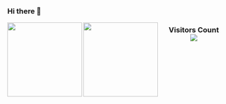 ### Hi there 👋

<a href="http://wwj.icu">
  <img align="left" height=170px src="https://github-readme-stats.vercel.app/api?username=TeslaCN&show_icons=true&count_private=true" />
</a>
<a href="http://wwj.icu">
  <img align="left" height=170px src="https://github-readme-stats.vercel.app/api/top-langs/?username=TeslaCN&layout=compact&langs_count=10&hide=html,javascript,css,freemarker" />
</a>

<div>
  <h3 align="center"> 
    Visitors Count<br>
    <img align="center" src="https://profile-counter.glitch.me/TeslaCN/count.svg" />
  </h3>
</div>

<!--
**TeslaCN/TeslaCN** is a ✨ _special_ ✨ repository because its `README.md` (this file) appears on your GitHub profile.

Here are some ideas to get you started:

- 🔭 I’m currently working on ...
- 🌱 I’m currently learning ...
- 👯 I’m looking to collaborate on ...
- 🤔 I’m looking for help with ...
- 💬 Ask me about ...
- 📫 How to reach me: ...
- 😄 Pronouns: ...
- ⚡ Fun fact: ...
-->
